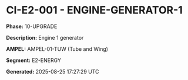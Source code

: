 # CI-E2-001 - ENGINE-GENERATOR-1

**Phase:** 10-UPGRADE

**Description:** Engine 1 generator

**AMPEL:** AMPEL-01-TUW (Tube and Wing)

**Segment:** E2-ENERGY

**Generated:** 2025-08-25 17:27:29 UTC

